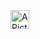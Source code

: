 <picture>
 <img alt="A Picture of Me" src="http://deadbeatjeff.sdf.org/Images/JeffreyRolland.png" style="width: 30px;" >
</picture>
